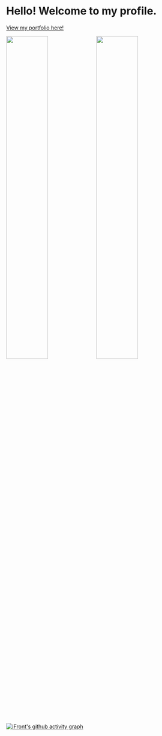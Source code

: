 # Hello! Welcome to my profile.

[View my portfolio here!](https://apthedev.netlify.app)

<img align="left" width="47%" src="https://github-readme-stats.vercel.app/api?username=aditeyapatakoti&show_icons=true&theme=prussian&card_width=500" />
<img align="left" width="47%" src="https://github-readme-stats.vercel.app/api/top-langs/?username=anuraghazra&layout=compact&theme=prussian&card_width=423" />

[![iFront's github activity graph](https://github-readme-activity-graph.vercel.app/graph?username=aditeyapatakoti&custom_title=iFront's%20Contribution%20Graph&hide_border=true&title_color=fe6e95&theme=reactdark&radius=5)](https://github.com/ashutosh00710/github-readme-activity-graph)
